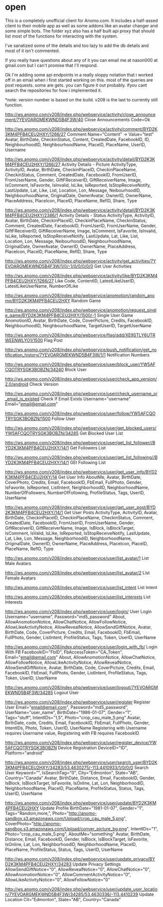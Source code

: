 # open
This is a completely unofficial client for Anomo.com. It includes a half-assed client to their mobile app as well as some addons like an avatar changer and some simple bots. The folder xyz also has a half built api proxy that should list most of the functions for interacting with the system.

I've sanatized some of the details and too lazy to add the db details and most of it isn't commented. 

If you really have questions about any of it you can email me at nason000 at gmail.com but I can't promise that I'll respond.

Ok I'm adding some api endpoints in a really sloppy notation that i worked off in an email when i first started working on this. most of the queries are post requests. some are gets. you can figure it out probably. ifyou cant search the repositories for how i implemented it. 

*note: version number is based on the build. v208 is the last to currently still function.

http://ws.anomo.com/v208/index.php/webservice/activity/close_announcement/7YEVOARGMEKWND5B4F3W/40
Close Announcements
Code=Ok

http://ws.anomo.com/v208/index.php/webservice/activity/comment/BYD2K3KM4PFB4CEU2HXY/1266/27
Comment
Name="Content" -> Value="test"
Avatar, BirthDate, CheckinStatus, Content, CreatedDate, FacebookID, ID, NeighbourhoodID, NeighbourhoodName, PlaceID, PlaceName, UserID, Username

http://ws.anomo.com/v208/index.php/webservice/activity/detail/BYD2K3KM4PFB4CEU2HXY/1266/27
Activity Details - Picture
ActivityType, ActivityID, Avatar, BirthDate, CheckinPlaceID, CheckinPlaceName, CheckinStatus, Comment, CreatedDate, FacebookID, FromUserID, FromUserName, Gender, GiftFReceiverID, GiftReceiverName, Image, IsComment, IsFavorite, IsInvalid, IsLike, IsReported, IsStopReceiveNotify, LastUpdate, Lat, Like, List, Location, Lon, Message, NeibourhoodID, NeighbourhoodName, OriginalDate, OwnerAvatar, OwnerID, OwnerName, PlaceAddress, PlaceIcon, PlaceID, PlaceName, RefID, Share, Type

http://ws.anomo.com/v208/index.php/webservice/activity/detail/BYD2K3KM4PFB4CEU2HXY/2386/1
Activity Details - Status
ActivityType, ActivityID, Avatar, BirthDate, CheckinPlaceID, CheckinPlaceName, CheckinStatus, Comment, CreatedDate, FacebookID, FromUserID, FromUserName, Gender, GiftFReceiverID, GiftReceiverName, Image, IsComment, IsFavorite, IsInvalid, IsLike, IsReported, IsStopReceiveNotify, LastUpdate, Lat, Like, List, Location, Lon, Message, NeibourhoodID, NeighbourhoodName, OriginalDate, OwnerAvatar, OwnerID, OwnerName, PlaceAddress, PlaceIcon, PlaceID, PlaceName, RefID, Share, Type

http://ws.anomo.com/v208/index.php/webservice/activity/get_activities/7YEVOARGMEKWND5B4F3W/1/0/-1/0/0/0/0/0
Get User Activities

http://ws.anomo.com/v208/index.php/webservice/activity/like/BYD2K3KM4PFB4CEU2HXY/1266/27
Like
Code, ContentID, LatestLikeUserID, LatestLikeUserName, NumberOfLike

http://ws.anomo.com/v208/index.php/webservice/anomotion/random_anomo/BYD2K3KM4PFB4CEU2HXY
Random Game

http://ws.anomo.com/v208/index.php/webservice/anomotion/request_single_game/BYD2K3KM4PFB4CEU2HXY/1500/-1
Single User Game
AnomotionID, Avatar, BirthDate, Code, CoverPicture, Credits, FacebookID, NeighbourhoodID, NeighbourhoodName, TargetUserID, TargetUserName

http://ws.anomo.com/v208/index.php/webservice/flag/add/XE9STLY6UTRWEENWLYO1/1500
Flag Post

http://ws.anomo.com/v208/index.php/webservice/push_notification/get_notification_history/7YEVOARGMEKWND5B4F3W/1/1
Notification Numbers

http://ws.anomo.com/v208/index.php/webservice/user/block_user/YW5AFCQOTRYSGK3BOBZN/34240
Block User

http://ws.anomo.com/v208/index.php/webservice/user/check_app_version/2.0/android
Check Version

http://ws.anomo.com/v208/index.php/webservice/user/check_username_or_email_is_existed
Check If Email Exists
Username="username"
Email="email@email.com"

http://ws.anomo.com/v208/index.php/webservice/user/follow/YW5AFCQOTRYSGK3BOBZN/1500
Follow User

http://ws.anomo.com/v208/index.php/webservice/user/get_blocked_users/YW5AFCQOTRYSGK3BOBZN/34285
Get Blocked User List

http://ws.anomo.com/v208/index.php/webservice/user/get_list_follower//BYD2K3KM4PFB4CEU2HXY/14/1
Get Followers List

http://ws.anomo.com/v208/index.php/webservice/user/get_list_following//BYD2K3KM4PFB4CEU2HXY/14/1
GEt Following List

http://ws.anomo.com/v208/index.php/webservice/user/get_user_info/BYD2K3KM4PFB4CEU2HXY/14
Get User Info
AboutMe, Avatar, BirthDate, CoverPhoto, Credits, Email, FacebookID, FbEmail, FullPhoto, Gender, IsFavorite, IsReported, ListIntent, NeighborhoodID, NeighborhoodName, NumberOfFollowers, NumberOfFollowing, ProfileStatus, Tags, UserID, UserName

http://ws.anomo.com/v208/index.php/webservice/user/get_user_post/BYD2K3KM4PFB4CEU2HXY/14/1
Get User Posts
ActivityType, ActivityID, Avatar, BirthDate, CheckinPlaceID, CheckinPlaceName, CheckinStatus, Comment, CreatedDate, FacebookID, FromUserID, FromUserName, Gender, GiftReceiverID, GiftReceiverName, Image, IsBlock, IsBlockTarget, IsComment, IsValid, IsLike, IsReported, IsStopReceiveNotify, LastUpdate, Lat, Like, Lon, Message, NeighborhoodID, NeighborhoodName, OriginalDate, OwnerID, OwnerName, PlaceAddress, PlaceIcon, PlaceID, PlaceName, RefID, Type

http://ws.anomo.com/v208/index.php/webservice/user/list_avatar/1
List Male Avatars

http://ws.anomo.com/v208/index.php/webservice/user/list_avatar/2
List Female Avatars

http://ws.anomo.com/v208/index.php/webservice/user/list_intent
List Intent

http://ws.anomo.com/v208/index.php/webservice/user/list_interests
List Interests

http://ws.anomo.com/v208/index.php/webservice/user/login/
User Login
Username="username", Password="md5_password"
About, AllowAnomotionNotice, AllowChatNotice, AllowFollowNotice, AllowLikeActivityNotice, AllowRevealNotice, AllowSendGiftNotice, Avatar, BirthDate, Code, CoverPicture, Credits, Email, FacebookID, FbEmail, FullPhoto, Gender, ListIntent, ProfileStatus, Tags, Token, UserID, UserName

http://ws.anomo.com/v208/index.php/webservice/user/login_with_fb/
Login With FB
FacebookID="FbID", FbAccessToken="CA_Token", Email="email@email.com"
About, AllowAnomotionNotice, AllowChatNotice, AllowFollowNotice, AllowLikeActivityNotice, AllowRevealNotice, AllowSendGiftNotice, Avatar, BirthDate, Code, CoverPicture, Credits, Email, FacebookID, FbEmail, FullPhoto, Gender, ListIntent, ProfileStatus, Tags, Token, UserID, UserName

http://ws.anomo.com/v208/index.php/webservice/user/logout/7YEVOARGMEKWND5B4F3W/34285
Logout User

http://ws.anomo.com/v208/index.php/webservice/user/register
Register User
Email="email@email.com", Password="md5_password", UserName="user_name", BirthDate="1986-01-07", Gender="1", Tags="stuff", IntentIDs="1,5", Photo="crop_cau_male_5.png"
Avatar, BirthDate, code, Credits, Email, FacebookID, FbEmail, FullPhoto, Gender, IntentIDs, Photo, Token, UserID, UserName
Registering with Username requires Username value, Registering with FB requires FacebookID

http://ws.anomo.com/v208/index.php/webservice/user/register_device/YW5AFCQOTRYSGK3BOBZN
Device Registration
DeviceID="ID", Platform="android"

http://ws.anomo.com/v208/index.php/webservice/user/search_user/BYD2K3KM4PFB4CEU2HXY/34283/53.4630275/-113.4410933/1/0/0/0
Search User
Keyword="", IsSearchTag="0", City="Edmonton", State="AB", Country="Canada"
Avatar, BirthDate, Distance, Email, FacebookID, Gender, IsBlock, IsBlockTarget, IsFavorite, IsOnline, Lat, Lon, NeighborhoodID, NeighborhoodName, PlaceID, PlaceName, ProfileStatus, Status, Tags, UserID, UserName

http://ws.anomo.com/v208/index.php/webservice/user/update/BYD2K3KM4PFB4CEU2HXY
Update Profile
BirthDate="1981-01-07", Gender="1", Tags="Random,more,", Photo="http://anomo-sandbox.s3.amazonaws.com/Upload/crop_cau_male_5.png", CoverPhoto="http://anomo-sandbox.s3.amazonaws.com/Upload/conver_picture_bg.png", IntentIDs="1", Photo="crop_cau_male_5.png", AboutMe="something"
Avatar, BirthDate, Distance, Email, FacebookID, Gender, IsBlock, IsBlockTarget, IsFavorite, IsOnline, Lat, Lon, NeighborhoodID, NeighborhoodName, PlaceID, PlaceName, ProfileStatus, Status, Tags, UserID, UserName

http://ws.anomo.com/v208/index.php/webservice/user/update_privacy/BYD2K3KM4PFB4CEU2HXY/34283
Update Privacy Settings
AllowSendGiftNotice="0", AllowRevealNotice="0", AllowChatNotice="0", AllowAnomotionNotice="0", AllowCommentActivityNotice="0", AllowLikeActivityNotice="0", AllowFollowNotice="0"

http://ws.anomo.com/v208/index.php/webservice/user/update_user_location/7YEVOARGMEKWND5B4F3W/34285/53.4630336/-113.4410239
Update Location
Cit="Edmonton", State="AB", Country="Canada"
